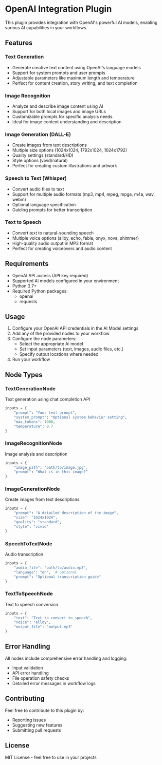 # OpenAI Integration Plugin

This plugin provides integration with OpenAI's powerful AI models, enabling various AI capabilities in your workflows.

## Features

### Text Generation
- Generate creative text content using OpenAI's language models
- Support for system prompts and user prompts
- Adjustable parameters like maximum length and temperature
- Perfect for content creation, story writing, and text completion

### Image Recognition
- Analyze and describe image content using AI
- Support for both local images and image URLs
- Customizable prompts for specific analysis needs
- Ideal for image content understanding and description

### Image Generation (DALL-E)
- Create images from text descriptions
- Multiple size options (1024x1024, 1792x1024, 1024x1792)
- Quality settings (standard/HD)
- Style options (vivid/natural)
- Perfect for creating custom illustrations and artwork

### Speech to Text (Whisper)
- Convert audio files to text
- Support for multiple audio formats (mp3, mp4, mpeg, mpga, m4a, wav, webm)
- Optional language specification
- Guiding prompts for better transcription

### Text to Speech
- Convert text to natural-sounding speech
- Multiple voice options (alloy, echo, fable, onyx, nova, shimmer)
- High-quality audio output in MP3 format
- Perfect for creating voiceovers and audio content

## Requirements

- OpenAI API access (API key required)
- Supported AI models configured in your environment
- Python 3.7+
- Required Python packages:
  - openai
  - requests

## Usage

1. Configure your OpenAI API credentials in the AI Model settings
2. Add any of the provided nodes to your workflow
3. Configure the node parameters:
   - Select the appropriate AI model
   - Set input parameters (text, images, audio files, etc.)
   - Specify output locations where needed
4. Run your workflow

## Node Types

### TextGenerationNode
Text generation using chat completion API
```python
inputs = {
    "prompt": "Your text prompt",
    "system_prompt": "Optional system behavior setting",
    "max_tokens": 1000,
    "temperature": 0.7
}
```

### ImageRecognitionNode
Image analysis and description
```python
inputs = {
    "image_path": "path/to/image.jpg",
    "prompt": "What is in this image?"
}
```

### ImageGenerationNode
Create images from text descriptions
```python
inputs = {
    "prompt": "A detailed description of the image",
    "size": "1024x1024",
    "quality": "standard",
    "style": "vivid"
}
```

### SpeechToTextNode
Audio transcription
```python
inputs = {
    "audio_file": "path/to/audio.mp3",
    "language": "en",  # optional
    "prompt": "Optional transcription guide"
}
```

### TextToSpeechNode
Text to speech conversion
```python
inputs = {
    "text": "Text to convert to speech",
    "voice": "alloy",
    "output_file": "output.mp3"
}
```

## Error Handling

All nodes include comprehensive error handling and logging:
- Input validation
- API error handling
- File operation safety checks
- Detailed error messages in workflow logs

## Contributing

Feel free to contribute to this plugin by:
- Reporting issues
- Suggesting new features
- Submitting pull requests

## License

MIT License - feel free to use in your projects
